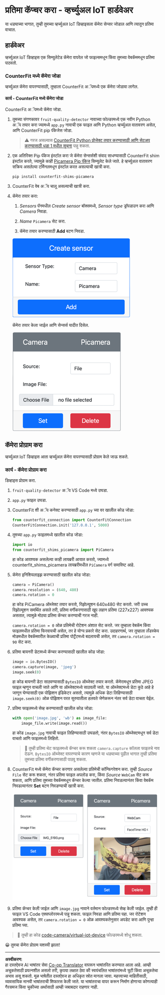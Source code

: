<!--
CO_OP_TRANSLATOR_METADATA:
{
  "original_hash": "3ba7150ffc4a6999f6c3cfb4906ec7df",
  "translation_date": "2025-08-27T10:25:42+00:00",
  "source_file": "4-manufacturing/lessons/2-check-fruit-from-device/virtual-device-camera.md",
  "language_code": "mr"
}
-->
# प्रतिमा कॅप्चर करा - व्हर्च्युअल IoT हार्डवेअर

या धड्याच्या भागात, तुम्ही तुमच्या व्हर्च्युअल IoT डिव्हाइसला कॅमेरा सेन्सर जोडाल आणि त्यातून प्रतिमा वाचाल.

## हार्डवेअर

व्हर्च्युअल IoT डिव्हाइस एक सिम्युलेटेड कॅमेरा वापरेल जो फाइल्समधून किंवा तुमच्या वेबकॅममधून प्रतिमा पाठवतो.

### CounterFit मध्ये कॅमेरा जोडा

व्हर्च्युअल कॅमेरा वापरण्यासाठी, तुम्हाला CounterFit अॅपमध्ये एक कॅमेरा जोडावा लागेल.

#### कार्य - CounterFit मध्ये कॅमेरा जोडा

CounterFit अॅपमध्ये कॅमेरा जोडा.

1. तुमच्या संगणकावर `fruit-quality-detector` नावाच्या फोल्डरमध्ये एक नवीन Python अॅप तयार करा ज्यामध्ये `app.py` नावाची एक फाइल आणि Python व्हर्च्युअल वातावरण असेल, आणि CounterFit pip पॅकेजेस जोडा.

    > ⚠️ गरज असल्यास [CounterFit Python प्रोजेक्ट तयार करण्यासाठी आणि सेटअप करण्यासाठी धडा 1 मधील सूचना](../../../1-getting-started/lessons/1-introduction-to-iot/virtual-device.md) पाहू शकता.

1. एक अतिरिक्त Pip पॅकेज इंस्टॉल करा जे कॅमेरा सेन्सर्सशी संवाद साधण्यासाठी CounterFit shim इंस्टॉल करते, ज्यामुळे काही [Picamera Pip पॅकेज](https://pypi.org/project/picamera/) सिम्युलेट केले जाते. हे व्हर्च्युअल वातावरण सक्रिय असलेल्या टर्मिनलमधून इंस्टॉल करत असल्याची खात्री करा.

    ```sh
    pip install counterfit-shims-picamera
    ```

1. CounterFit वेब अॅप चालू असल्याची खात्री करा.

1. कॅमेरा तयार करा:

    1. *Sensors* पॅनमधील *Create sensor* बॉक्समध्ये, *Sensor type* ड्रॉपडाउन करा आणि *Camera* निवडा.

    1. *Name* `Picamera` सेट करा.

    1. कॅमेरा तयार करण्यासाठी **Add** बटण निवडा.

    ![कॅमेरा सेटिंग्ज](../../../../../translated_images/counterfit-create-camera.a5de97f59c0bd3cbe0416d7e89a3cfe86d19fbae05c641c53a91286412af0a34.mr.png)

    कॅमेरा तयार केला जाईल आणि सेन्सर्स यादीत दिसेल.

    ![तयार केलेला कॅमेरा](../../../../../translated_images/counterfit-camera.001ec52194c8ee5d3f617173da2c79e1df903d10882adc625cbfc493525125d4.mr.png)

## कॅमेरा प्रोग्राम करा

व्हर्च्युअल IoT डिव्हाइस आता व्हर्च्युअल कॅमेरा वापरण्यासाठी प्रोग्राम केले जाऊ शकते.

### कार्य - कॅमेरा प्रोग्राम करा

डिव्हाइस प्रोग्राम करा.

1. `fruit-quality-detector` अॅप VS Code मध्ये उघडा.

1. `app.py` फाइल उघडा.

1. CounterFit शी अॅप कनेक्ट करण्यासाठी `app.py` च्या वर खालील कोड जोडा:

    ```python
    from counterfit_connection import CounterFitConnection
    CounterFitConnection.init('127.0.0.1', 5000)
    ```

1. तुमच्या `app.py` फाइलमध्ये खालील कोड जोडा:

    ```python
    import io
    from counterfit_shims_picamera import PiCamera
    ```

    हा कोड आवश्यक असलेल्या काही लायब्ररी आयात करतो, ज्यामध्ये counterfit_shims_picamera लायब्ररीमधील `PiCamera` वर्ग समाविष्ट आहे.

1. कॅमेरा इनिशियलाइझ करण्यासाठी खालील कोड जोडा:

    ```python
    camera = PiCamera()
    camera.resolution = (640, 480)
    camera.rotation = 0
    ```

    हा कोड PiCamera ऑब्जेक्ट तयार करतो, रिझोल्यूशन 640x480 सेट करतो. जरी उच्च रिझोल्यूशन समर्थित असले तरी, प्रतिमा वर्गीकरणासाठी खूप लहान प्रतिमा (227x227) आवश्यक असतात, त्यामुळे मोठ्या प्रतिमा कॅप्चर करण्याची गरज नाही.

    `camera.rotation = 0` ओळ प्रतिमेची रोटेशन अंशात सेट करते. जर तुम्हाला वेबकॅम किंवा फाइलमधील प्रतिमा फिरवायची असेल, तर हे योग्य प्रकारे सेट करा. उदाहरणार्थ, जर तुम्हाला लँडस्केप मोडमधील वेबकॅमवरील केळ्याची प्रतिमा पोर्ट्रेटमध्ये बदलायची असेल, तर `camera.rotation = 90` सेट करा.

1. प्रतिमा बायनरी डेटामध्ये कॅप्चर करण्यासाठी खालील कोड जोडा:

    ```python
    image = io.BytesIO()
    camera.capture(image, 'jpeg')
    image.seek(0)
    ```

    हा कोड बायनरी डेटा साठवण्यासाठी `BytesIO` ऑब्जेक्ट तयार करतो. कॅमेरामधून प्रतिमा JPEG फाइल म्हणून वाचली जाते आणि या ऑब्जेक्टमध्ये साठवली जाते. या ऑब्जेक्टमध्ये डेटा कुठे आहे हे जाणून घेण्यासाठी एक पोझिशन इंडिकेटर असतो, त्यामुळे अधिक डेटा लिहिण्यासाठी `image.seek(0)` ओळ पोझिशन परत सुरुवातीला हलवते जेणेकरून नंतर सर्व डेटा वाचता येईल.

1. प्रतिमा फाइलमध्ये सेव्ह करण्यासाठी खालील कोड जोडा:

    ```python
    with open('image.jpg', 'wb') as image_file:
        image_file.write(image.read())
    ```

    हा कोड `image.jpg` नावाची फाइल लिहिण्यासाठी उघडतो, नंतर `BytesIO` ऑब्जेक्टमधून सर्व डेटा वाचतो आणि फाइलमध्ये लिहितो.

    > 💁 तुम्ही प्रतिमा थेट फाइलमध्ये कॅप्चर करू शकता `camera.capture` कॉलला फाइलचे नाव देऊन. `BytesIO` ऑब्जेक्ट वापरण्याचे कारण म्हणजे या धड्याच्या पुढील भागात तुम्ही प्रतिमा तुमच्या प्रतिमा वर्गीकरणासाठी पाठवू शकता.

1. CounterFit मध्ये कॅमेरा कॅप्चर करणार असलेल्या प्रतिमेची कॉन्फिगरेशन करा. तुम्ही *Source* `File` सेट करू शकता, नंतर प्रतिमा फाइल अपलोड करा, किंवा *Source* `WebCam` सेट करू शकता, आणि प्रतिमा तुमच्या वेबकॅममधून कॅप्चर केल्या जातील. प्रतिमा निवडल्यानंतर किंवा वेबकॅम निवडल्यानंतर **Set** बटण निवडण्याची खात्री करा.

    ![CounterFit मध्ये प्रतिमा स्रोत म्हणून फाइल सेट केलेली, आणि वेबकॅम सेट केलेली ज्यामध्ये वेबकॅम प्रिव्ह्यूमध्ये केळा पकडलेला व्यक्ती दिसतो](../../../../../translated_images/counterfit-camera-options.eb3bd5150a8e7dffbf24bc5bcaba0cf2cdef95fbe6bbe393695d173817d6b8df.mr.png)

1. प्रतिमा कॅप्चर केली जाईल आणि `image.jpg` नावाने वर्तमान फोल्डरमध्ये सेव्ह केली जाईल. तुम्ही ही फाइल VS Code एक्सप्लोररमध्ये पाहू शकता. फाइल निवडा आणि प्रतिमा पहा. जर रोटेशन आवश्यक असेल, तर `camera.rotation = 0` ओळ आवश्यकतेनुसार अपडेट करा आणि पुन्हा प्रतिमा घ्या.

> 💁 तुम्ही हा कोड [code-camera/virtual-iot-device](../../../../../4-manufacturing/lessons/2-check-fruit-from-device/code-camera/virtual-iot-device) फोल्डरमध्ये शोधू शकता.

😀 तुमचा कॅमेरा प्रोग्राम यशस्वी झाला!

---

**अस्वीकरण**:  
हा दस्तऐवज AI भाषांतर सेवा [Co-op Translator](https://github.com/Azure/co-op-translator) वापरून भाषांतरित करण्यात आला आहे. आम्ही अचूकतेसाठी प्रयत्नशील असलो तरी, कृपया लक्षात ठेवा की स्वयंचलित भाषांतरांमध्ये त्रुटी किंवा अचूकतेचा अभाव असू शकतो. मूळ भाषेतील दस्तऐवज हा अधिकृत स्रोत मानला जावा. महत्त्वाच्या माहितीसाठी, व्यावसायिक मानवी भाषांतराची शिफारस केली जाते. या भाषांतराचा वापर करून निर्माण होणाऱ्या कोणत्याही गैरसमज किंवा चुकीच्या अर्थासाठी आम्ही जबाबदार राहणार नाही.